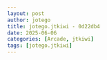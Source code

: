 ```yaml
---
layout: post
author: jotego
title: jotego.jtkiwi - 0d22db4
date: 2025-06-06
categories: [Arcade, jtkiwi]
tags: [jotego.jtkiwi]
---
```


